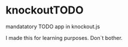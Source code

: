 # knockoutTODO
mandatatory TODO app in knockout.js

I made this for learning purposes. Don`t bother.
